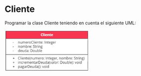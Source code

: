
# Cliente

Programar la clase Cliente teniendo en cuenta el siguiente UML:

![UML-Cliente]( https://github.com/soymilidev/JAVA-I/blob/main/C5/C5-Clase/img/IMG_Cliente.png)

